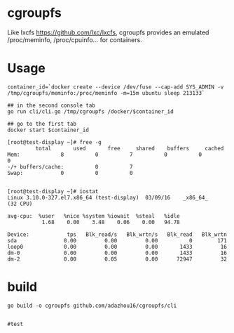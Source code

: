 # cgroupfs

Like lxcfs https://github.com/lxc/lxcfs, cgroupfs provides an emulated /proc/meminfo, /proc/cpuinfo... for containers.

# Usage

    container_id=`docker create --device /dev/fuse --cap-add SYS_ADMIN -v /tmp/cgroupfs/meminfo:/proc/meminfo -m=15m ubuntu sleep 213133`

    ## in the second console tab
    go run cli/cli.go /tmp/cgroupfs /docker/$container_id

    ## go to the first tab
    docker start $container_id

    [root@test-display ~]# free -g
             total       used       free     shared    buffers     cached
    Mem:             8          0          7          0          0          0
    -/+ buffers/cache:          0          7 
    Swap:            0          0          0 
    
    
    [root@test-display ~]# iostat
    Linux 3.10.0-327.el7.x86_64 (test-display) 	03/09/16 	_x86_64_	(32 CPU)
    
    avg-cpu:  %user   %nice %system %iowait  %steal   %idle
               1.68    0.00    3.48    0.06    0.00   94.78

    Device:            tps   Blk_read/s   Blk_wrtn/s   Blk_read   Blk_wrtn
    sda               0.00         0.00         0.00          0        171
    loop0             0.00         0.00         0.00       1433         16
    dm-0              0.00         0.00         0.00       1433         16
    dm-2              0.00         0.05         0.00      72947         32

    

# build
    go build -o cgroupfs github.com/adazhou16/cgroupfs/cli
    
    
    #test
